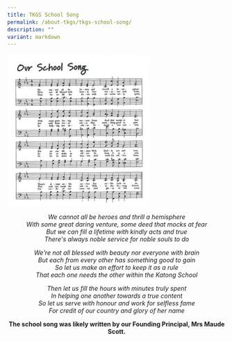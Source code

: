 ```yaml
---
title: TKGS School Song
permalink: /about-tkgs/tkgs-school-song/
description: ""
variant: markdown
---
```

<img style="width: 65%;" src="/images/About_tkgs/School_song/Score_Only.jpg">
<p style="text-align: center;"><em>We cannot all be heroes and thrill a hemisphere<br></em><em>With some great daring venture, some deed that mocks at fear<br></em><em>But we can fill a lifetime with kindly acts and true<br></em><em>There's always noble service for noble souls to do</em></p>
<p style="text-align: center;"><em>We're not all blessed with beauty nor everyone with brain<br></em><em>But each from every other has something good to gain<br></em><em>So let us make an effort to keep it as a rule<br></em><em>That each one needs the other within the Katong School</em></p>
<p style="text-align: center;"><em>Then let us fill the hours with minutes truly spent<br></em><em>In helping one another towards a true content<br></em><em>So let us serve with honour and work for selfless fame<br></em><em>For credit of our country and glory of her name</em></p>
<p style="text-align: center;"><b>The school song was likely written by our Founding Principal, Mrs Maude Scott.</b></p>